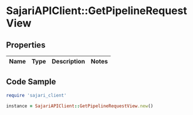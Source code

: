 # SajariAPIClient::GetPipelineRequestView

## Properties

| Name | Type | Description | Notes |
| ---- | ---- | ----------- | ----- |

## Code Sample

```ruby
require 'sajari_client'

instance = SajariAPIClient::GetPipelineRequestView.new()
```


